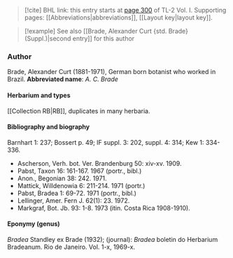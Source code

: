 > [!cite] BHL link: this entry starts at [page 300](https://www.biodiversitylibrary.org/page/33120431) of TL-2 Vol. I.
> Supporting pages: [[Abbreviations|abbreviations]], [[Layout key|layout key]].

> [!example] See also [[Brade, Alexander Curt {std. Brade} (Suppl.)|second entry]] for this author

### Author

Brade, Alexander Curt (1881-1971), German born botanist who worked in Brazil. 
**Abbreviated name**: *A. C. Brade*

#### Herbarium and types

[[Collection RB|RB]], duplicates in many herbaria.

#### Bibliography and biography

Barnhart 1: 237; Bossert p. 49; IF suppl. 3: 202, suppl. 4: 314; Kew 1: 334-336.
- Ascherson, Verh. bot. Ver. Brandenburg 50: xiv-xv. 1909.
- Pabst, Taxon 16: 161-167. 1967 (portr., bibl.)
- Anon., Begonian 38: 242. 1971.
- Mattick, Willdenowia 6: 211-214. 1971 (portr.)
- Pabst, Bradea 1: 69-72. 1971 (portr., bibl.)
- Lellinger, Amer. Fern J. 62(1): 23. 1972.
- Markgraf, Bot. Jb. 93: 1-8. 1973 (itin. Costa Rica 1908-1910).

#### Eponymy (genus)

*Bradea* Standley ex Brade (1932); (journal): *Bradea* boletin do Herbarium Bradeanum. Rio de Janeiro. Vol. 1-x, 1969-x.

